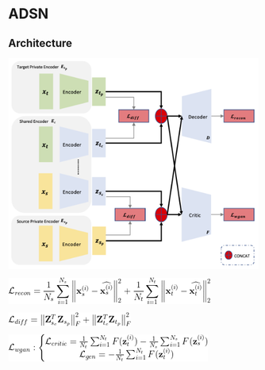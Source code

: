# ADSN
## Architecture

![architecture](./figs/architecture.png?raw=true)

![l_recon](./figs/L_recon.gif?raw=true)

![l_diff](./figs/L_diff.gif?raw=true)

![l_wgan](./figs/L_wgan.gif?raw=true)

